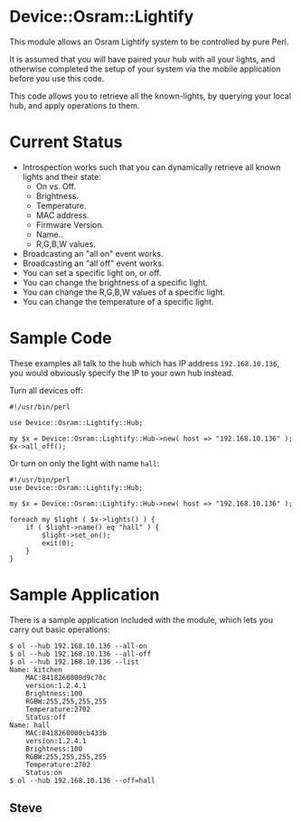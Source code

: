 Device::Osram::Lightify
=======================

This module allows an Osram Lightify system to be controlled by pure Perl.

It is assumed that you will have paired your hub with all your lights,
and otherwise completed the setup of your system via the mobile
application before you use this code.

This code allows you to retrieve all the known-lights, by querying
your local hub, and apply operations to them.


# Current Status

* Introspection works such that you can dynamically retrieve all known lights and their state:
     * On vs. Off.
     * Brightness.
     * Temperature.
     * MAC address.
     * Firmware Version.
     * Name..
     * R,G,B,W values.
* Broadcasting an "all on" event works.
* Broadcasting an "all off" event works.
* You can set a specific light on, or off.
* You can change the brightness of a specific light.
* You can change the R,G,B,W values of a specific light.
* You can change the temperature of a specific light.


# Sample Code

These examples all talk to the hub which has IP address `192.168.10.136`,
you would obviously specify the IP to your own hub instead.

Turn all devices off:

    #!/usr/bin/perl

    use Device::Osram::Lightify::Hub;

    my $x = Device::Osram::Lightify::Hub->new( host => "192.168.10.136" );
    $x->all_off();

Or turn on only the light with name `hall`:

    #!/usr/bin/perl
    use Device::Osram::Lightify::Hub;

    my $x = Device::Osram::Lightify::Hub->new( host => "192.168.10.136" );

    foreach my $light ( $x->lights() ) {
        if ( $light->name() eq "hall" ) {
            $light->set_on();
            exit(0);
        }
    }


# Sample Application

There is a sample application included with the module, which lets you
carry out basic operations:

    $ ol --hub 192.168.10.136 --all-on
    $ ol --hub 192.168.10.136 --all-off
    $ ol --hub 192.168.10.136 --list
    Name: kitchen
        MAC:8418260000d9c70c
        version:1.2.4.1
        Brightness:100
        RGBW:255,255,255,255
        Temperature:2702
        Status:off
    Name: hall
        MAC:8418260000cb433b
        version:1.2.4.1
        Brightness:100
        RGBW:255,255,255,255
        Temperature:2702
        Status:on
    $ ol --hub 192.168.10.136 --off=hall



Steve
--

